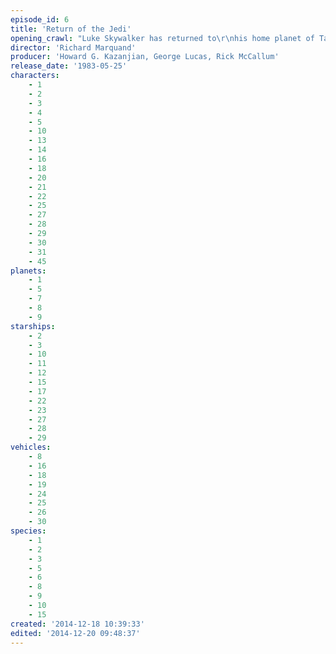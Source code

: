 ```yaml
---
episode_id: 6
title: 'Return of the Jedi'
opening_crawl: "Luke Skywalker has returned to\r\nhis home planet of Tatooine in\r\nan attempt to rescue his\r\nfriend Han Solo from the\r\nclutches of the vile gangster\r\nJabba the Hutt.\r\n\r\nLittle does Luke know that the\r\nGALACTIC EMPIRE has secretly\r\nbegun construction on a new\r\narmored space station even\r\nmore powerful than the first\r\ndreaded Death Star.\r\n\r\nWhen completed, this ultimate\r\nweapon will spell certain doom\r\nfor the small band of rebels\r\nstruggling to restore freedom\r\nto the galaxy..."
director: 'Richard Marquand'
producer: 'Howard G. Kazanjian, George Lucas, Rick McCallum'
release_date: '1983-05-25'
characters:
    - 1
    - 2
    - 3
    - 4
    - 5
    - 10
    - 13
    - 14
    - 16
    - 18
    - 20
    - 21
    - 22
    - 25
    - 27
    - 28
    - 29
    - 30
    - 31
    - 45
planets:
    - 1
    - 5
    - 7
    - 8
    - 9
starships:
    - 2
    - 3
    - 10
    - 11
    - 12
    - 15
    - 17
    - 22
    - 23
    - 27
    - 28
    - 29
vehicles:
    - 8
    - 16
    - 18
    - 19
    - 24
    - 25
    - 26
    - 30
species:
    - 1
    - 2
    - 3
    - 5
    - 6
    - 8
    - 9
    - 10
    - 15
created: '2014-12-18 10:39:33'
edited: '2014-12-20 09:48:37'
---
```

